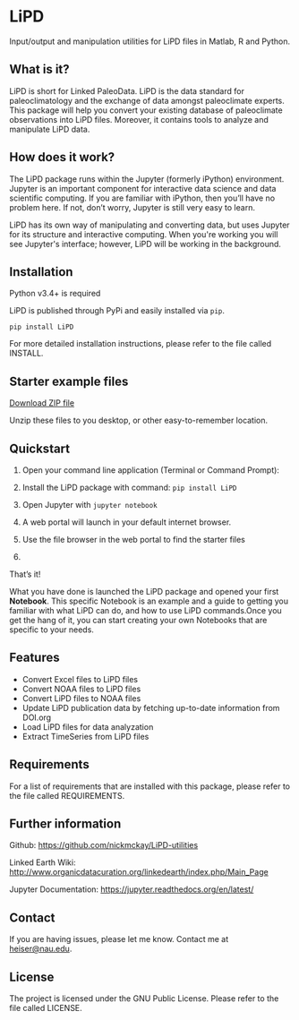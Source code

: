 LiPD
========

Input/output and manipulation utilities for LiPD files in Matlab, R and Python.


What is it?
----

LiPD is short for Linked PaleoData. LiPD is the data standard for paleoclimatology and the exchange of data amongst paleoclimate experts. This package will help you convert your existing database of paleoclimate observations into LiPD files. Moreover, it contains tools to analyze and manipulate LiPD data.


How does it work?
-----------

The LiPD package runs within the Jupyter (formerly iPython) environment. Jupyter is an important component for interactive data science and data scientific computing. If you are familiar with iPython, then you’ll have no problem here. If not, don’t worry, Jupyter is still very easy to learn. 

LiPD has its own way of manipulating and converting data, but uses Jupyter for its structure and interactive computing. When you're working you will see Jupyter's interface; however, LiPD will be working in the background.


Installation
------------
Python v3.4+ is required

LiPD is published through PyPi and easily installed via `pip`.

```
pip install LiPD
```
For more detailed installation instructions, please refer to the file called INSTALL.


Starter example files
------------

[Download ZIP file](https://dl.dropboxusercontent.com/s/azp3m2hggh0l0jr/lipd_starter_files.zip?dl=1)

Unzip these files to you desktop, or other easy-to-remember location.


Quickstart
----------------
1. Open your command line application (Terminal or Command Prompt):

2. Install the LiPD package with command:  `pip install LiPD`

3. Open Jupyter with `jupyter notebook`

4. A web portal will launch in your default internet browser.

5. Use the file browser in the web portal to find the starter files

6.

That’s it!

What you have done is launched the LiPD package and opened your first **Notebook**. This specific Notebook is an example and a guide to getting you familiar with what LiPD can do, and how to use LiPD commands.Once you get the hang of it, you can start creating your own Notebooks that are specific to your needs.


Features
----

- Convert Excel files to LiPD files
- Convert NOAA files to LiPD files
- Convert LiPD files to NOAA files
- Update LiPD publication data by fetching up-to-date information from DOI.org
- Load LiPD files for data analyzation
- Extract TimeSeries from LiPD files


Requirements
----
For a list of requirements that are installed with this package, please refer to the file called REQUIREMENTS.


Further information
----------
Github: https://github.com/nickmckay/LiPD-utilities

Linked Earth Wiki: http://www.organicdatacuration.org/linkedearth/index.php/Main_Page

Jupyter Documentation: https://jupyter.readthedocs.org/en/latest/


Contact
-------

If you are having issues, please let me know.
Contact me at heiser@nau.edu.


License
-------

The project is licensed under the GNU Public License. Please refer to the file called LICENSE.
